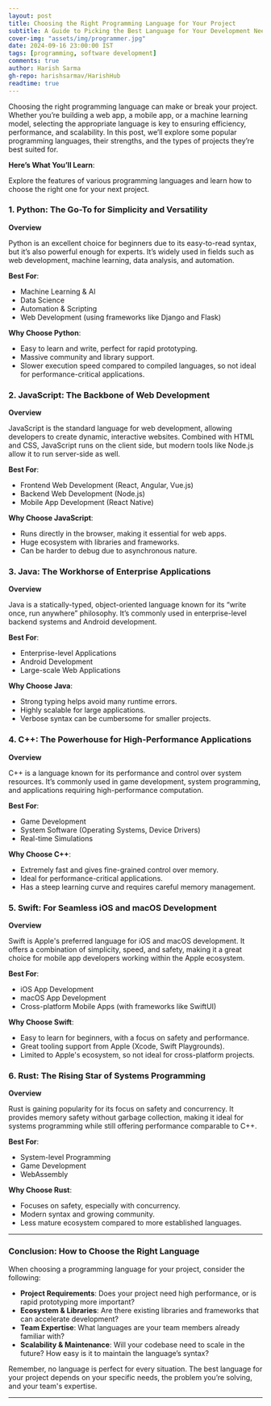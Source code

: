 ```yaml
---
layout: post  
title: Choosing the Right Programming Language for Your Project  
subtitle: A Guide to Picking the Best Language for Your Development Needs  
cover-img: "assets/img/programmer.jpg"  
date: 2024-09-16 23:00:00 IST  
tags: [programming, software development]  
comments: true  
author: Harish Sarma
gh-repo: harishsarmav/HarishHub
readtime: true  
---
```


Choosing the right programming language can make or break your project. Whether you’re building a web app, a mobile app, or a machine learning model, selecting the appropriate language is key to ensuring efficiency, performance, and scalability. In this post, we’ll explore some popular programming languages, their strengths, and the types of projects they’re best suited for.

**Here’s What You’ll Learn**:

Explore the features of various programming languages and learn how to choose the right one for your next project.

### 1. **Python: The Go-To for Simplicity and Versatility**

**Overview**

Python is an excellent choice for beginners due to its easy-to-read syntax, but it’s also powerful enough for experts. It’s widely used in fields such as web development, machine learning, data analysis, and automation.

**Best For**:

- Machine Learning & AI  
- Data Science  
- Automation & Scripting  
- Web Development (using frameworks like Django and Flask)

**Why Choose Python**:

- Easy to learn and write, perfect for rapid prototyping.  
- Massive community and library support.  
- Slower execution speed compared to compiled languages, so not ideal for performance-critical applications.

### 2. **JavaScript: The Backbone of Web Development**

**Overview**

JavaScript is the standard language for web development, allowing developers to create dynamic, interactive websites. Combined with HTML and CSS, JavaScript runs on the client side, but modern tools like Node.js allow it to run server-side as well.

**Best For**:

- Frontend Web Development (React, Angular, Vue.js)  
- Backend Web Development (Node.js)  
- Mobile App Development (React Native)

**Why Choose JavaScript**:

- Runs directly in the browser, making it essential for web apps.  
- Huge ecosystem with libraries and frameworks.  
- Can be harder to debug due to asynchronous nature.

### 3. **Java: The Workhorse of Enterprise Applications**

**Overview**

Java is a statically-typed, object-oriented language known for its “write once, run anywhere” philosophy. It’s commonly used in enterprise-level backend systems and Android development.

**Best For**:

- Enterprise-level Applications  
- Android Development  
- Large-scale Web Applications

**Why Choose Java**:

- Strong typing helps avoid many runtime errors.  
- Highly scalable for large applications.  
- Verbose syntax can be cumbersome for smaller projects.

### 4. **C++: The Powerhouse for High-Performance Applications**

**Overview**

C++ is a language known for its performance and control over system resources. It’s commonly used in game development, system programming, and applications requiring high-performance computation.

**Best For**:

- Game Development  
- System Software (Operating Systems, Device Drivers)  
- Real-time Simulations

**Why Choose C++**:

- Extremely fast and gives fine-grained control over memory.  
- Ideal for performance-critical applications.  
- Has a steep learning curve and requires careful memory management.

### 5. **Swift: For Seamless iOS and macOS Development**

**Overview**

Swift is Apple's preferred language for iOS and macOS development. It offers a combination of simplicity, speed, and safety, making it a great choice for mobile app developers working within the Apple ecosystem.

**Best For**:

- iOS App Development  
- macOS App Development  
- Cross-platform Mobile Apps (with frameworks like SwiftUI)

**Why Choose Swift**:

- Easy to learn for beginners, with a focus on safety and performance.  
- Great tooling support from Apple (Xcode, Swift Playgrounds).  
- Limited to Apple's ecosystem, so not ideal for cross-platform projects.

### 6. **Rust: The Rising Star of Systems Programming**

**Overview**

Rust is gaining popularity for its focus on safety and concurrency. It provides memory safety without garbage collection, making it ideal for systems programming while still offering performance comparable to C++.

**Best For**:

- System-level Programming  
- Game Development  
- WebAssembly

**Why Choose Rust**:

- Focuses on safety, especially with concurrency.  
- Modern syntax and growing community.  
- Less mature ecosystem compared to more established languages.

---

### Conclusion: How to Choose the Right Language

When choosing a programming language for your project, consider the following:

- **Project Requirements**: Does your project need high performance, or is rapid prototyping more important?  
- **Ecosystem & Libraries**: Are there existing libraries and frameworks that can accelerate development?  
- **Team Expertise**: What languages are your team members already familiar with?  
- **Scalability & Maintenance**: Will your codebase need to scale in the future? How easy is it to maintain the language’s syntax?

Remember, no language is perfect for every situation. The best language for your project depends on your specific needs, the problem you’re solving, and your team's expertise.

---

